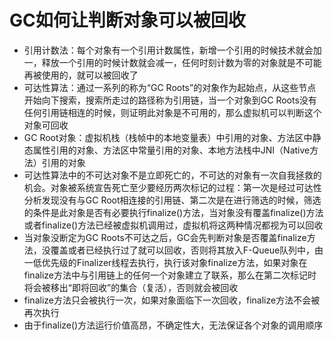 # GC如何让判断对象可以被回收
- 引用计数法：每个对象有一个引用计数属性，新增一个引用的时候技术就会加一，释放一个引用的时候计数就会减一，任何时刻计数为零的对象就是不可能再被使用的，就可以被回收了
- 可达性算法：通过一系列的称为“GC Roots”的对象作为起始点，从这些节点开始向下搜索，搜索所走过的路径称为引用链，当一个对象到GC Roots没有任何引用链相连的时候，则证明此对象是不可用的，那么虚拟机可以判断这个对象可回收
- GC Root对象：虚拟机栈（栈帧中的本地变量表）中引用的对象、方法区中静态属性引用的对象、方法区中常量引用的对象、本地方法栈中JNI（Native方法）引用的对象
- 可达性算法中的不可达对象不是立即死亡的，不可达的对象有一次自我拯救的机会。对象被系统宣告死亡至少要经历两次标记的过程：第一次是经过可达性分析发现没有与GC Root相连接的引用链、第二次是在进行筛选的时候，筛选的条件是此对象是否有必要执行finalize()方法，当对象没有覆盖finalize()方法或者finalize()方法已经被虚拟机调用过，虚拟机将这两种情况都视为可以回收
- 当对象没断定为GC Roots不可达之后，GC会先判断对象是否覆盖finalize方法，没覆盖或者已经执行过了就可以回收，否则将其放入F-Queue队列中，由一低优先级的Finalizer线程去执行，执行该对象finalize方法，如果对象在finalize方法中与引用链上的任何一个对象建立了联系，那么在第二次标记时将会被移出“即将回收”的集合（复活），否则就会被回收
- finalize方法只会被执行一次，如果对象面临下一次回收，finalize方法不会被再次执行
- 由于finalize()方法运行价值高昂，不确定性大，无法保证各个对象的调用顺序